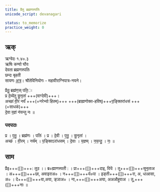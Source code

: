 ```yaml
---
title: प्रैतु ब्रह्मणस्पतिः
unicode_script: devanagari

status: to_memorize
practice_weight: 0
---
```


## ऋक्
ऋग्वेदः  १.४०.३  
ऋषिः  कण्वो घौरः  
देवता  ब्रह्मणस्पतिः  
छन्दः  बृहती  
सायणः [अत्र](http://192.155.224.66/stage/rigveda-samhita/describe/rikMandala/001.040.003)।
श्रौतेविनियोगः - महावीराग्निपात्र-नयने।

प्रैतु॒ ब्रह्म॑ण॒स् पति॒ः  
प्र दे॒व्ये॑तु सू॒नृता॑  +++(वाग्देवी)+++।  
अच्छा॑ वी॒रं नर्यं॑ +++(=नरेभ्यो हितम्)+++ +++(ब्राह्मणोक्त-हविष्)+++प॒ङ्क्तिरा॑धसं +++(=साधकं)+++  
दे॒वा य॒ज्ञं न॑यन्तु नः ॥

### पदपाठः
प्र । ए॒तु॒ । ब्रह्म॑णः । पतिः॑ । प्र । दे॒वी । ए॒तु॒ । सू॒नृता॑ ।  
अच्छ॑ । वी॒रम् । नर्य॑म् । प॒ङ्क्तिऽरा॑धसम् । दे॒वाः । य॒ज्ञम् । न॒य॒न्तु॒ । नः॒ ॥

## साम
<div class="audioEmbed"  caption="रामानुजार्यः 1974 " src="https://archive.org/download/jaiminIya-sAma-gAna-paravastu-tradition-rAmAnuja/praitu-brahmaNas-patiH.mp3"></div>
<div class="audioEmbed"  caption="गोपालार्यः 2015  " src="https://archive.org/download/jaiminIya-sAma-gAna-paravastu-tradition-gopAla-2015/praitu-brahmaNas-patiH.mp3"></div>
प्रैइ+++([])+++:  तूउ ।।  ब्र०ह्माणस्पती : ।  
प्रा+++([])+++दाइ, वियॆ । तू+++([])+++सूनृताअ ।  
अ+++([])+++छा, अवाइराअ०  ।  
न+++([])+++र्य०पा । इङ्ती+++([])+++रा, अ, धाआसा, अ० ।  
दे+++([])+++वा,अया, ङ्ञाअ० ।  
ना,+++([])+++अया, अअऔहूवाअ । तू,+++([])+++नाः ॥